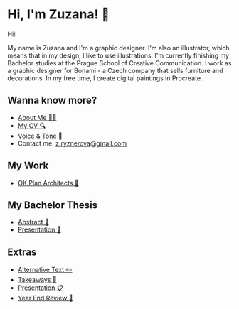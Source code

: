 # Hi, I'm Zuzana! 🌸

Hiii

My name is Zuzana and I'm a graphic designer. I'm also an illustrator, which means that in my design, I like to use illustrations.
I'm currently finishing my Bachelor studies at the Prague School of Creative Communication.
I work as a graphic designer for Bonami - a Czech company that sells furniture and decorations. 
In my free time, I create digital paintings in Procreate. 

## Wanna know more?

- [About Me 🙋‍♀️](02-first-impression/index.md)
- [My CV 🔍](04-experience/index.md)
- [Voice & Tone 👀](05-voice-tone/index.md)
- Contact me: z.ryznerova@gmail.com

## My Work

- [OK Plan Architects 📐](03-content-first/index.md)

## My Bachelor Thesis

- [Abstract 📄](08_abstract/index.md)
- [Presentation 🏁](09_presentation/index.md)

## Extras

- [Alternative Text ✏️](01-alternative-text/index.md)
- [Takeaways 📝](06-takeaways/index.md)
- [Presentation 📋](07_presentation/index.md)
- [Year End Review 🎉](10_Year_end_review/index.md)
